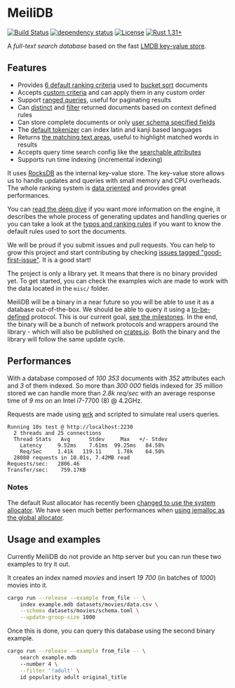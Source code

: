 # MeiliDB

[![Build Status](https://dev.azure.com/thomas0884/thomas/_apis/build/status/meilisearch.MeiliDB?branchName=master)](https://dev.azure.com/thomas0884/thomas/_build/latest?definitionId=1&branchName=master)
[![dependency status](https://deps.rs/repo/github/Kerollmops/MeiliDB/status.svg)](https://deps.rs/repo/github/Kerollmops/MeiliDB)
[![License](https://img.shields.io/github/license/Kerollmops/MeiliDB.svg)](https://github.com/Kerollmops/MeiliDB)
[![Rust 1.31+](https://img.shields.io/badge/rust-1.31+-lightgray.svg)](
https://www.rust-lang.org)

A _full-text search database_ based on the fast [LMDB key-value store](https://en.wikipedia.org/wiki/Lightning_Memory-Mapped_Database).

## Features

- Provides [6 default ranking criteria](https://github.com/Kerollmops/new-meilidb/blob/dea7e28a45dde897f97742bdd33fcf75d5673502/meilidb-core/src/criterion/mod.rs#L14-L19) used to [bucket sort](https://en.wikipedia.org/wiki/Bucket_sort) documents
- Accepts [custom criteria](https://github.com/Kerollmops/new-meilidb/blob/dea7e28a45dde897f97742bdd33fcf75d5673502/meilidb-core/src/criterion/mod.rs#L24-L33) and can apply them in any custom order
- Support [ranged queries](https://github.com/Kerollmops/new-meilidb/blob/dea7e28a45dde897f97742bdd33fcf75d5673502/meilidb-core/src/query_builder.rs#L255-L260), useful for paginating results
- Can [distinct](https://github.com/Kerollmops/new-meilidb/blob/dea7e28a45dde897f97742bdd33fcf75d5673502/meilidb-core/src/query_builder.rs#L241-L246) and [filter](https://github.com/Kerollmops/new-meilidb/blob/dea7e28a45dde897f97742bdd33fcf75d5673502/meilidb-core/src/query_builder.rs#L223-L235) returned documents based on context defined rules
- Can store complete documents or only [user schema specified fields](https://github.com/Kerollmops/new-meilidb/blob/dea7e28a45dde897f97742bdd33fcf75d5673502/meilidb-schema/src/lib.rs#L265-L279)
- The [default tokenizer](https://github.com/Kerollmops/new-meilidb/blob/dea7e28a45dde897f97742bdd33fcf75d5673502/meilidb-tokenizer/src/lib.rs) can index latin and kanji based languages
- Returns [the matching text areas](https://github.com/Kerollmops/new-meilidb/blob/dea7e28a45dde897f97742bdd33fcf75d5673502/meilidb-core/src/lib.rs#L66-L88), useful to highlight matched words in results
- Accepts query time search config like the [searchable attributes](https://github.com/Kerollmops/new-meilidb/blob/dea7e28a45dde897f97742bdd33fcf75d5673502/meilidb-core/src/query_builder.rs#L248-L252)
- Supports run time indexing (incremental indexing)



It uses [RocksDB](https://github.com/facebook/rocksdb) as the internal key-value store. The key-value store allows us to handle updates and queries with small memory and CPU overheads. The whole ranking system is [data oriented](https://github.com/meilisearch/MeiliDB/issues/82) and provides great performances.

You can [read the deep dive](deep-dive.md) if you want more information on the engine, it describes the whole process of generating updates and handling queries or you can take a look at the [typos and ranking rules](typos-ranking-rules.md) if you want to know the default rules used to sort the documents.

We will be proud if you submit issues and pull requests. You can help to grow this project and start contributing by checking [issues tagged "good-first-issue"](https://github.com/meilisearch/MeiliDB/issues?q=is%3Aissue+is%3Aopen+label%3A%22good+first+issue%22). It is a good start!

The project is only a library yet. It means that there is no binary provided yet. To get started, you can check the examples wich are made to work with the data located in the `misc/` folder.

MeiliDB will be a binary in a near future so you will be able to use it as a database out-of-the-box. We should be able to query it using a [to-be-defined](https://github.com/meilisearch/MeiliDB/issues/38) protocol. This is our current goal, [see the milestones](https://github.com/meilisearch/MeiliDB/milestones). In the end, the binary will be a bunch of network protocols and wrappers around the library - which will also be published on [crates.io](https://crates.io). Both the binary and the library will follow the same update cycle.



## Performances

With a database composed of _100 353_ documents with _352_ attributes each and _3_ of them indexed.
So more than _300 000_ fields indexed for _35 million_ stored we can handle more than _2.8k req/sec_ with an average response time of _9 ms_ on an Intel i7-7700 (8) @ 4.2GHz.

Requests are made using [wrk](https://github.com/wg/wrk) and scripted to simulate real users queries.

```
Running 10s test @ http://localhost:2230
  2 threads and 25 connections
  Thread Stats   Avg      Stdev     Max   +/- Stdev
    Latency     9.52ms    7.61ms  99.25ms   84.58%
    Req/Sec     1.41k   119.11     1.78k    64.50%
  28080 requests in 10.01s, 7.42MB read
Requests/sec:   2806.46
Transfer/sec:    759.17KB
```

### Notes

The default Rust allocator has recently been [changed to use the system allocator](https://github.com/rust-lang/rust/pull/51241/).
We have seen much better performances when [using jemalloc as the global allocator](https://github.com/alexcrichton/jemallocator#documentation).

## Usage and examples

Currently MeiliDB do not provide an http server but you can run these two examples to try it out.

It creates an index named _movies_ and insert _19 700_ (in batches of _1000_) movies into it.

```bash
cargo run --release --example from_file -- \
    index example.mdb datasets/movies/data.csv \
    --schema datasets/movies/schema.toml \
    --update-group-size 1000
```

Once this is done, you can query this database using the second binary example.

```bash
cargo run --release --example from_file -- \
    search example.mdb
    --number 4 \
    --filter '!adult' \
    id popularity adult original_title
```
